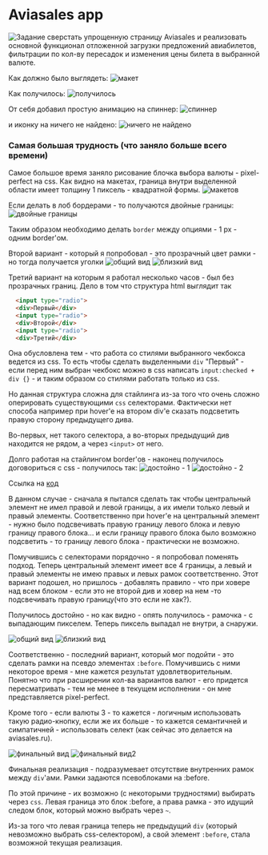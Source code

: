 # Aviasales app #

![Задание](https://github.com/KosyanMedia/test-tasks/tree/master/aviasales) сверстать упрощенную страницу Aviasales и
реализовать основной функционал отложенной загрузки предложений авиабилетов, фильтрации по кол-ву пересадок и изменения
цены билета в выбранной валюте.

Как должно было выглядеть:
![макет](https://github.com/mikhailrojo/aviasales/blob/master/README.assets/how-to.png "Как должно выглядеть")

Как получилось:
![получилось](https://github.com/mikhailrojo/aviasales/blob/master/README.assets/final-draft.png "Как получилось")

От себя добавил простую анимацию на спиннер:
![спиннер](https://github.com/mikhailrojo/aviasales/blob/master/README.assets/spinner.png "Как получилось")

и иконку на ничего не найдено:
![ничего не найдено](https://github.com/mikhailrojo/aviasales/blob/master/README.assets/nothing-found.png "Как получилось")

### Самая большая трудность (что заняло больше всего времени) ###

Самое большое время заняло рисование блочка выбора валюты - pixel-perfect на css.
Как видно на макетах, граница внутри выделенной области имеет толщину 1 пиксель - квадратной формы.
![макетов](https://github.com/mikhailrojo/aviasales/blob/master/README.assets/shouldlook.png "Как должно выглядеть")

Если делать в лоб бордерами - то получаются двойные границы:
![двойные границы](https://github.com/mikhailrojo/aviasales/blob/master/README.assets/double-border.png "Двойные границы")

Таким образом необходимо делать `border` между опциями - 1 px - одним border'ом.

Второй вариант - который я попробовал - это прозрачный цвет рамки - но тогда получается уголки
![общий вид](https://github.com/mikhailrojo/aviasales/blob/master/README.assets/transparent.png "Общий вид")
![близкий вид](https://github.com/mikhailrojo/aviasales/blob/master/README.assets/transparent-close.png "Близкий вид")

Третий вариант на которым я работал несколько часов - был без прозрачных границ.
Дело в том что структура html выглядит так
```html
  <input type="radio">
  <div>Первый</div>
  <input type="radio">
  <div>Второй</div>
  <input type="radio">
  <div>Третий</div>
```

Она обусловлена тем - что работа со стилями выбранного чекбокса ведется из css. То есть чтобы сделать выделенными `div`
"Первый" - если перед ним выбран чекбокс можно в css написать `input:checked + div {}` - и таким образом со стилями работать
только из css.

Но данная структура сложна для стайлинга из-за того что очень сложно оперировать существующими `css` селекторами.
Фактически нет способа например при hover'e на втором div'e сказать подсветить правую сторону предыдущего дива.

Во-первых, нет такого селектора, а во-вторых предыдущий див находится не рядом, а через `<input>` от него.

Долго работая на стайлингом border'ов - наконец получилось договориться с css - получилось так:
![достойно - 1](https://github.com/mikhailrojo/aviasales/blob/master/README.assets/almost1.png "Достойный вид - 1")
![достойно - 2](https://github.com/mikhailrojo/aviasales/blob/master/README.assets/almost2.png "Достойный вид - 2")

Ссылка на [код](https://jsbin.com/texohobebi/edit?css,output)

В данном случае - сначала я пытался сделать так чтобы центральный элемент не имел правой и левой границы, а их имели только
левый и правый элементы. Соответственно при hover'e на центральный элемент - нужно было подсвечивать правую границу левого блока
и левую границу правого блока... и если границу правого блока было возможно подсветить - то границу левого блока - практически не возможно.

Помучившись с селекторами порядочно - я попробовал поменять подход. Теперь центральный элемент имеет все 4 границы, а левый и правый
элементы не имею правых и левых рамок соответственно. Этот вариант подошел, но пришлось - добавлять правило -
что при ховере над всем блоком - если это не второй див и ховер на нем -то подсвечивать правую границу(что это если не хак?).

Получилось достойно - но как видно - опять получилось - рамочка - с выпадающим пикселем. Теперь пиксель выпадал не внутри, а снаружи.

![общий вид](https://github.com/mikhailrojo/aviasales/blob/master/README.assets/pixel0.png "Общий вид")
![близкий вид](https://github.com/mikhailrojo/aviasales/blob/master/README.assets/pixel.png "Близкий вид")

Соответственно - последний вариант, который мог подойти - это сделать рамки на псевдо элементах `:before`.
Помучившись с ними некоторое время - мне кажется результат удовлетворительным. Понятно что при расширении кол-ва вариантов валют -
его придется пересматривать - тем не менее в текущем исполнении - он мне представляется  pixel-perfect.

Кроме того - если валюты 3 - то кажется - логичным использовать такую радио-кнопку, если же их больше - то кажется семантичней
и симпатичней - использовать селект (как сейчас это делается на aviasales.ru).

![финальный вид](https://github.com/mikhailrojo/aviasales/blob/master/README.assets/final.png "Финальный вид")
![финальный вид2](https://github.com/mikhailrojo/aviasales/blob/master/README.assets/final2.png "Финальный вид2")

Финальная реализация - подразумевает отсутствие внутренних рамок между `div`'ами. Рамки задаются псевоблоками на :before.

По этой причине - их возможно (с некоторыми трудностями) выбирать через `css`. Левая граница это блок :before, а права рамка - это
идущий следом блок, который можно выбрать через `~`.

Из-за того что левая граница теперь не предыдущий `div` (который невозможно выбрать css-селектором), а свой элемент `:before`,
стала возможной текущая реализация.